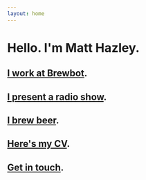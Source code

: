 ```yaml
---
layout: home
---
```


<div class="homepage span10 offset3">
  <h1>Hello. I'm Matt Hazley.</h1>
  <h2><a href="http://www.brewbot.io/">I work at Brewbot</a>.</h2>
  <h2><a href="http://thefarset.tumblr.com/">I present a radio show</a>.</h2>
  <h2><a href="http://www.brewersfriend.com/homebrew/brewer/51642/matthazley">I brew beer</a>.</h2>
  <h2><a href="cv.html">Here's my CV</a>.</h2>
  <h2><a href="mailto:matthazley@gmail.com">Get in touch</a>.</h2>
</div>
